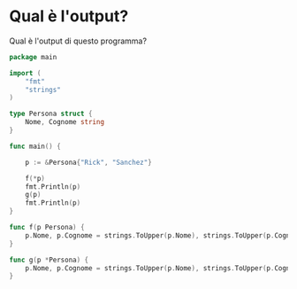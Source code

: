 # Qual è l'output?

Qual è l'output di questo programma?

```go
package main

import (
	"fmt"
	"strings"
)

type Persona struct {
	Nome, Cognome string
}

func main() {

	p := &Persona{"Rick", "Sanchez"}

	f(*p)
	fmt.Println(p)
	g(p)
	fmt.Println(p)
}

func f(p Persona) {
	p.Nome, p.Cognome = strings.ToUpper(p.Nome), strings.ToUpper(p.Cognome)
}

func g(p *Persona) {
	p.Nome, p.Cognome = strings.ToUpper(p.Nome), strings.ToUpper(p.Cognome)
}
```

